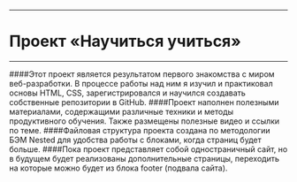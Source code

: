 ___
# Проект «Научиться учиться» 
___
####Этот проект является результатом первого знакомства с миром веб-разработки. В процессе работы над ним я изучил и практиковал основы HTML, CSS, зарегистрировался и научился создавать собственные репозитории в GitHub. 
####Проект наполнен полезными материалами, содержащими различные техники и методы продуктивного обучения. Также размещены полезные видео и ссылки по теме.
####Файловая структура проекта создана по методологии БЭМ Nested для удобства работы с блоками, когда страниц будет больше.
####Пока проект представляет собой одностраничный сайт, но в будущем будет реализованы дополнительные страницы, переходить на которые можно будет из блока footer (подвала сайта).